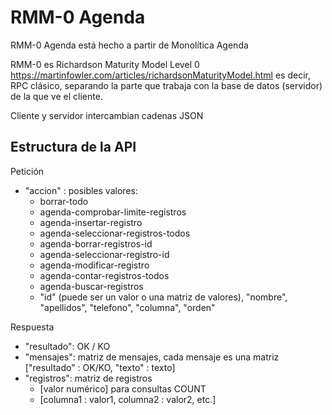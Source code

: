 ﻿# RMM-0 Agenda

RMM-0 Agenda está hecho a partir de Monolítica Agenda

RMM-0 es Richardson Maturity Model Level 0
https://martinfowler.com/articles/richardsonMaturityModel.html
es decir, RPC clásico, separando la parte que trabaja con la base de datos (servidor) de la que ve el cliente.

Cliente y servidor intercambian cadenas JSON

## Estructura de la API
Petición
* "accion" : posibles valores:
  * borrar-todo
  * agenda-comprobar-limite-registros
  * agenda-insertar-registro
  * agenda-seleccionar-registros-todos
  * agenda-borrar-registros-id
  * agenda-seleccionar-registro-id
  * agenda-modificar-registro
  * agenda-contar-registros-todos
  * agenda-buscar-registros
  * "id" (puede ser un valor o una matriz de valores), "nombre", "apellidos", "telefono", "columna", "orden"

Respuesta
* "resultado": OK / KO
* "mensajes": matriz de mensajes, cada mensaje es una matriz ["resultado" : OK/KO, "texto" : texto]
* "registros": matriz de registros
  * [valor numérico] para consultas COUNT
  * [columna1 : valor1, columna2 : valor2, etc.]
